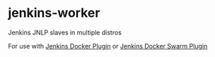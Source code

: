 # jenkins-worker

Jenkins JNLP slaves in multiple distros

For use with [Jenkins Docker Plugin](https://github.com/jenkinsci/docker-plugin) or 
[Jenkins Docker Swarm Plugin](https://github.com/jenkinsci/docker-swarm-plugin)
